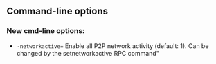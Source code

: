 ## Command-line options

### New cmd-line options:

- `-networkactive=` Enable all P2P network activity (default: 1). Can be changed by the setnetworkactive RPC command"
